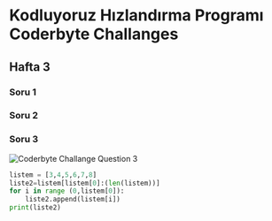 # Kodluyoruz Hızlandırma Programı Coderbyte Challanges

## Hafta 3
### Soru 1
### Soru 2
### Soru 3
![Coderbyte Challange Question 3](https://prnt.sc/AdmS62l0Hfk1)
```python
listem = [3,4,5,6,7,8]
liste2=listem[listem[0]:(len(listem))]
for i in range (0,listem[0]):
    liste2.append(listem[i])
print(liste2)
```

